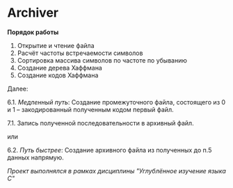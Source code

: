 # Archiver

**Порядок работы**

1. Открытие и чтение файла
2. Расчёт частоты встречаемости символов
3. Сортировка массива символов по частоте по убыванию
4. Создание дерева Хаффмана
5. Создание кодов Хаффмана

Далее: 

6.1. *Медленный путь*: Создание промежуточного файла, состоящего из 0 и 1 – закодированный полученным кодом первый файл.

7.1. Запись полученной последовательности в архивный файл.

или

6.2. *Путь быстрее*: Создание архивного файла из полученных до п.5 данных напрямую.


*Проект выполнялся в рамках дисциплины "Углублённое изучение языка C"*